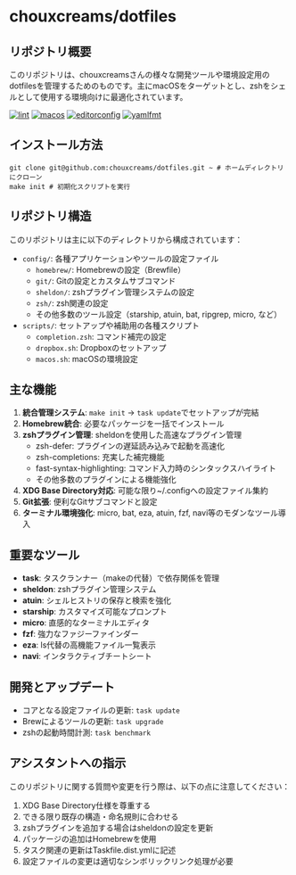 # chouxcreams/dotfiles

## リポジトリ概要

このリポジトリは、chouxcreamsさんの様々な開発ツールや環境設定用のdotfilesを管理するためのものです。主にmacOSをターゲットとし、zshをシェルとして使用する環境向けに最適化されています。

[![lint](https://github.com/chouxcreams/dotfiles/actions/workflows/lint.yml/badge.svg)](https://github.com/chouxcreams/dotfiles/actions/workflows/lint.yml)
[![macos](https://github.com/chouxcreams/dotfiles/actions/workflows/macos.yml/badge.svg)](https://github.com/chouxcreams/dotfiles/actions/workflows/macos.yml)
[![editorconfig](https://github.com/chouxcreams/dotfiles/actions/workflows/editorconfig.yml/badge.svg)](https://github.com/chouxcreams/dotfiles/actions/workflows/editorconfig.yml)
[![yamlfmt](https://github.com/chouxcreams/dotfiles/actions/workflows/yamlfmt.yml/badge.svg)](https://github.com/chouxcreams/dotfiles/actions/workflows/yamlfmt.yml)

## インストール方法

```shell
git clone git@github.com:chouxcreams/dotfiles.git ~ # ホームディレクトリにクローン
make init # 初期化スクリプトを実行
```

## リポジトリ構造

このリポジトリは主に以下のディレクトリから構成されています：

- `config/`: 各種アプリケーションやツールの設定ファイル
  - `homebrew/`: Homebrewの設定（Brewfile）
  - `git/`: Gitの設定とカスタムサブコマンド
  - `sheldon/`: zshプラグイン管理システムの設定
  - `zsh/`: zsh関連の設定
  - その他多数のツール設定（starship, atuin, bat, ripgrep, micro, など）
- `scripts/`: セットアップや補助用の各種スクリプト
  - `completion.zsh`: コマンド補完の設定
  - `dropbox.sh`: Dropboxのセットアップ
  - `macos.sh`: macOSの環境設定

## 主な機能

1. **統合管理システム**: `make init` → `task update`でセットアップが完結
2. **Homebrew統合**: 必要なパッケージを一括でインストール
3. **zshプラグイン管理**: sheldonを使用した高速なプラグイン管理
   - zsh-defer: プラグインの遅延読み込みで起動を高速化
   - zsh-completions: 充実した補完機能
   - fast-syntax-highlighting: コマンド入力時のシンタックスハイライト
   - その他多数のプラグインによる機能強化
4. **XDG Base Directory対応**: 可能な限り~/.configへの設定ファイル集約
5. **Git拡張**: 便利なGitサブコマンドと設定
6. **ターミナル環境強化**: micro, bat, eza, atuin, fzf, navi等のモダンなツール導入

## 重要なツール

- **task**: タスクランナー（makeの代替）で依存関係を管理
- **sheldon**: zshプラグイン管理システム
- **atuin**: シェルヒストリの保存と検索を強化
- **starship**: カスタマイズ可能なプロンプト
- **micro**: 直感的なターミナルエディタ
- **fzf**: 強力なファジーファインダー
- **eza**: ls代替の高機能ファイル一覧表示
- **navi**: インタラクティブチートシート

## 開発とアップデート

- コアとなる設定ファイルの更新: `task update`
- Brewによるツールの更新: `task upgrade`
- zshの起動時間計測: `task benchmark`

## アシスタントへの指示

このリポジトリに関する質問や変更を行う際は、以下の点に注意してください：

1. XDG Base Directory仕様を尊重する
2. できる限り既存の構造・命名規則に合わせる
3. zshプラグインを追加する場合はsheldonの設定を更新
4. パッケージの追加はHomebrewを使用
5. タスク関連の更新はTaskfile.dist.ymlに記述
6. 設定ファイルの変更は適切なシンボリックリンク処理が必要
